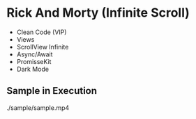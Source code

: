 # Rick And Morty (Infinite Scroll)

* Clean Code (VIP)
* Views
* ScrollView Infinite
* Async/Await
* PromisseKit
* Dark Mode

## Sample in Execution 
./sample/sample.mp4